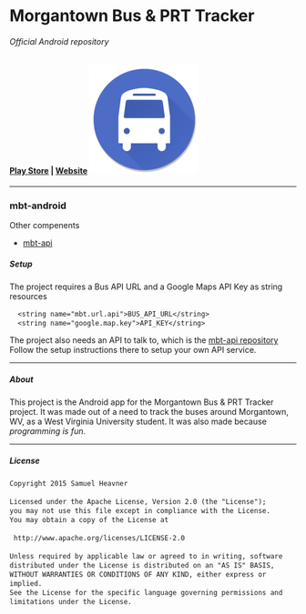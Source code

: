 # Morgantown Bus & PRT Tracker 
###### Official Android repository

#### [Play Store](https://play.google.com/store/apps/details?id=com.slheavner.wvubus) | [Website](http://morgantownbustracker.org) ![Alt text](/app/src/main/res/drawable-xxxhdpi/ic_launcher.png?raw=true "mbt-android logo")
-----
### mbt-android
Other compenents
* [mbt-api](https://github.com/slheavner/mbt-api)

##### Setup
The project requires a Bus API URL and a Google Maps API Key as string resources
```
  <string name="mbt.url.api">BUS_API_URL</string>
  <string name="google.map.key">API_KEY</string>
```
The project also needs an API to talk to, which is the [mbt-api repository](https://github.com/slheavner/mbt-api)  
Follow the setup instructions there to setup your own API service.

-----
##### About

This project is the Android app for the Morgantown Bus & PRT Tracker project. It was made out of a need to track the buses around Morgantown, WV, as a West Virginia University student. It was also made because *programming is fun*.

-----
##### License
```
Copyright 2015 Samuel Heavner

Licensed under the Apache License, Version 2.0 (the "License");
you may not use this file except in compliance with the License.
You may obtain a copy of the License at

 http://www.apache.org/licenses/LICENSE-2.0

Unless required by applicable law or agreed to in writing, software
distributed under the License is distributed on an "AS IS" BASIS,
WITHOUT WARRANTIES OR CONDITIONS OF ANY KIND, either express or implied.
See the License for the specific language governing permissions and
limitations under the License.
```
